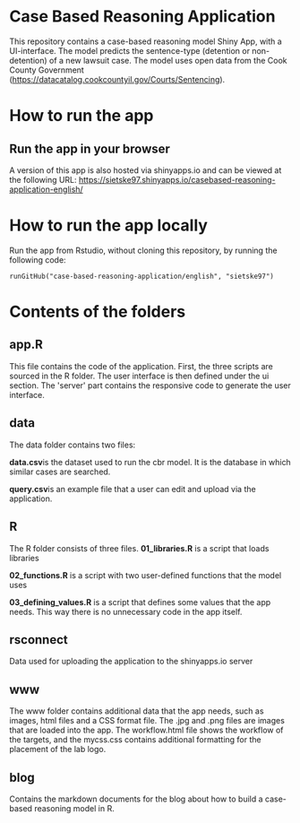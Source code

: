 # Case Based Reasoning Application
This repository contains a case-based reasoning model Shiny App, with a UI-interface. The model predicts the sentence-type (detention or non-detention) of a new lawsuit case. The model uses open data from the Cook County Government (https://datacatalog.cookcountyil.gov/Courts/Sentencing). 

# How to run the app
## Run the app in your browser
A version of this app is also hosted via shinyapps.io and can be viewed at the following URL: https://sietske97.shinyapps.io/casebased-reasoning-application-english/

# How to run the app locally
Run the app from Rstudio, without cloning this repository, by running the following code:
```[run app local, echo = TRUE]
runGitHub("case-based-reasoning-application/english", "sietske97")
```

# Contents of the folders
## app.R
This file contains the code of the application. First, the three scripts are sourced in the R folder. The user interface is then defined under the ui section. The 'server' part contains the responsive code to generate the user interface.

## data
The data folder contains two files:

**data.csv**is the dataset used to run the cbr model. It is the database in which similar cases are searched.

**query.csv**is an example file that a user can edit and upload via the application.

## R
The R folder consists of three files.
**01_libraries.R** is a script that loads libraries

**02_functions.R** is a script with two user-defined functions that the model uses

**03_defining_values.R** is a script that defines some values that the app needs. This way there is no unnecessary code in the app itself.

## rsconnect
Data used for uploading the application to the shinyapps.io server

## www
The www folder contains additional data that the app needs, such as images, html files and a CSS format file. The .jpg and .png files are images that are loaded into the app. The workflow.html file shows the workflow of the targets, and the mycss.css contains additional formatting for the placement of the lab logo.

## blog
Contains the markdown documents for the blog about how to build a case-based reasoning model in R. 